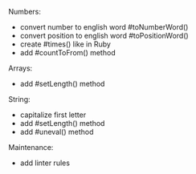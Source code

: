 Numbers:
 * convert number to english word #toNumberWord()
 * convert position to english word #toPositionWord()
 * create #times() like in Ruby
 * add #countToFrom() method

Arrays:
 * add #setLength() method

String:
 * capitalize first letter
 * add #setLength() method
 * add #uneval() method

Maintenance:
 * add linter rules

